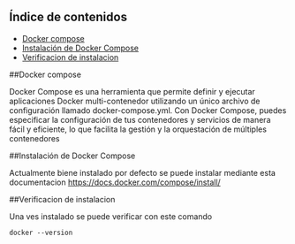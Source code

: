 ## Índice de contenidos
* [Docker compose](#item1)
* [Instalación de Docker Compose](#item2)
* [Verificacion de instalacion](#item3)


<a name="item1"></a>
##Docker compose

Docker Compose es una herramienta que permite definir y ejecutar aplicaciones Docker multi-contenedor utilizando un único archivo de configuración llamado docker-compose.yml. Con Docker Compose, puedes especificar la configuración de tus contenedores y servicios de manera fácil y eficiente, lo que facilita la gestión y la orquestación de múltiples contenedores


<a name="item1"></a>
##Instalación de Docker Compose

Actualmente biene instalado por defecto 
se puede instalar mediante esta documentacion https://docs.docker.com/compose/install/


<a name="item1"></a>
##Verificacion de instalacion

Una ves instalado se puede verificar con este comando

```
docker --version
```


